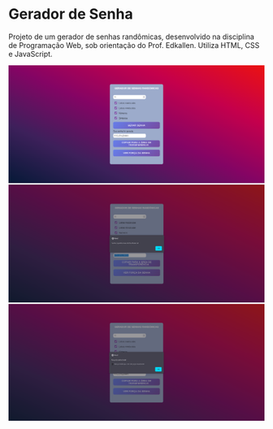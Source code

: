 # Gerador de Senha
Projeto de um gerador de senhas randômicas, desenvolvido na disciplina de Programação Web, sob orientação do Prof. Edkallen. Utiliza HTML, CSS e JavaScript.

![Imagem do index](images/gerandosenha.png)
![Imagem do index](images/copiandosenha.png)
![Imagem do index](images/verforca.png)